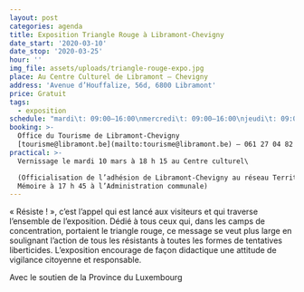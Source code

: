 ```yaml
---
layout: post
categories: agenda
title: Exposition Triangle Rouge à Libramont-Chevigny
date_start: '2020-03-10'
date_stop: '2020-03-25'
hour: ''
img_file: assets/uploads/triangle-rouge-expo.jpg
place: Au Centre Culturel de Libramont – Chevigny
address: 'Avenue d’Houffalize, 56d, 6800 Libramont'
price: Gratuit
tags:
  - exposition
schedule: "mardi\t: 09:00–16:00\nmercredi\t: 09:00–16:00\njeudi\t: 09:00–16:00\nvendredi\t: 09:00–16:00\nsamedi\t: Fermé\ndimanche : Fermé\nlundi\t: 09:00–16:00"
booking: >-
  Office du Tourisme de Libramont-Chevigny
  [tourisme@libramont.be](mailto:tourisme@libramont.be) – 061 27 04 82
practical: >-
  Vernissage le mardi 10 mars à 18 h 15 au Centre culturel\

  (Officialisation de l’adhésion de Libramont-Chevigny au réseau Territoire de
  Mémoire à 17 h 45 à l’Administration communale)
---
```

« Résiste ! », c’est l’appel qui est lancé aux visiteurs et qui traverse l’ensemble de l’exposition. Dédié à tous ceux qui, dans les camps de concentration, portaient le triangle rouge, ce message se veut plus large en soulignant l’action de tous les résistants à toutes les formes de tentatives liberticides. L’exposition encourage de façon didactique une attitude de vigilance citoyenne et responsable.

Avec le soutien de la Province du Luxembourg
